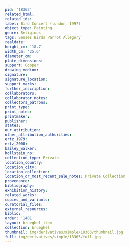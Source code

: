 ```yaml
---
pid: '18363'
related_html: 
related_ids: 
label: Bird Concert (london, 1997)
object_type: Painting
genre: Religious
tags: Senses Birds Parrot Allegory
realdate: 
height_cm: '18.7'
width_cm: '25.6'
diameter_cm: 
plate_dimensions: 
support: Copper
drawing_medium: 
signature: 
signature_location: 
support_marks: 
further_inscription: 
collaborators: 
collaborator_notes: 
collectors_patrons: 
print_type: 
print_notes: 
printmaker: 
publisher: 
states: 
our_attribution: 
other_attribution_authorities: 
ertz_1979: 
ertz_2008: 
bailey_walker: 
hollstein_no: 
collection_type: Private
location_country: 
location_city: 
location_collection: 
location_or_most_recent_sale_notes: Private Collection
provenance: 
bibliography: 
exhibition_history: 
related_works: 
copies_and_variants: 
curatorial_files: 
external_resources: 
biblio: 
order: '1401'
layout: brueghel_item
collection: brueghel
thumbnail: img/derivatives/simple/18363/thumbnail.jpg
full: img/derivatives/simple/18363/full.jpg
---
```

